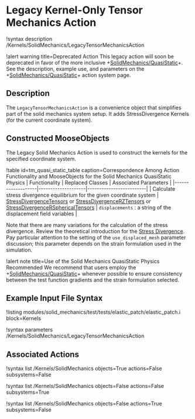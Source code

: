# Legacy Kernel-Only Tensor Mechanics Action

!syntax description /Kernels/SolidMechanics/LegacyTensorMechanicsAction

!alert warning title=Deprecated Action
This legacy action will soon be deprecated in favor of the more inclusive
+[SolidMechanics/QuasiStatic](/Physics/SolidMechanics/QuasiStatic/index.md)+.
See the description, example use, and parameters on the
+[SolidMechanics/QuasiStatic](/Physics/SolidMechanics/QuasiStatic/index.md)+ action system page.

## Description

The `LegacyTensorMechanicsAction` is a convenience object that simplifies part of
the solid mechanics system setup. It adds StressDivergence Kernels (for the
current coordinate system).

## Constructed MooseObjects

The Legacy Solid Mechanics Action is used to construct the kernels for the
specified coordinate system.

!table id=tm_quasi_static_table caption=Correspondence Among Action Functionality and MooseObjects for the Solid Mechanics QuasiStatic Physics
| Functionality     | Replaced Classes   | Associated Parameters   |
|-------------------|--------------------|-------------------------|
| Calculate stress divergence equilibrium for the given coordinate system | [StressDivergenceTensors](/StressDivergenceTensors.md) or [StressDivergenceRZTensors](/StressDivergenceRZTensors.md) or [StressDivergenceRSphericalTensors](/StressDivergenceRSphericalTensors.md) | `displacements` : a string of the displacement field variables |

Note that there are many variations for the calculation of the stress divergence.
Review the theoretical introduction for the
[Stress Divergence](solid_mechanics/StressDivergence.md).
Pay particular attention to the setting of the `use_displaced_mesh` parameter
discussion; this parameter depends on the strain formulation used in the simulation.

!alert note title=Use of the Solid Mechanics QuasiStatic Physics Recommended
We recommend that users employ the +[SolidMechanics/QuasiStatic](/Physics/SolidMechanics/QuasiStatic/index.md)+
whenever possible to ensure consistency between the test function gradients and
the strain formulation selected.

## Example Input File Syntax

!listing modules/solid_mechanics/test/tests/elastic_patch/elastic_patch.i block=Kernels

!syntax parameters /Kernels/SolidMechanics/LegacyTensorMechanicsAction

## Associated Actions

!syntax list /Kernels/SolidMechanics objects=True actions=False subsystems=False

!syntax list /Kernels/SolidMechanics objects=False actions=False subsystems=True

!syntax list /Kernels/SolidMechanics objects=False actions=True subsystems=False
